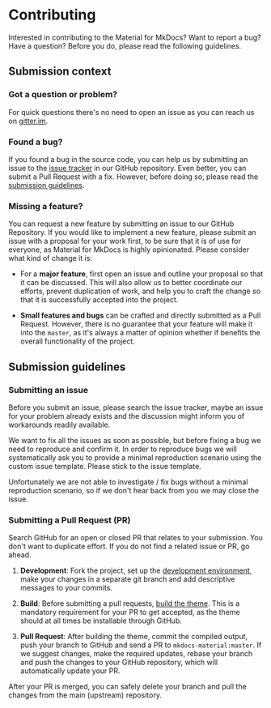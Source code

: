 # Contributing

Interested in contributing to the Material for MkDocs? Want to report a bug?
Have a question? Before you do, please read the following guidelines.

## Submission context

### Got a question or problem?

For quick questions there's no need to open an issue as you can reach us on
[gitter.im][1].

  [1]: https://gitter.im/jimandreas/mkdocs-material

### Found a bug?

If you found a bug in the source code, you can help us by submitting an issue
to the [issue tracker][2] in our GitHub repository. Even better, you can submit
a Pull Request with a fix. However, before doing so, please read the
[submission guidelines][3].

  [2]: https://github.com/jimandreas/mkdocs-material/issues
  [3]: #submission-guidelines

### Missing a feature?

You can request a new feature by submitting an issue to our GitHub Repository.
If you would like to implement a new feature, please submit an issue with a
proposal for your work first, to be sure that it is of use for everyone, as
Material for MkDocs is highly opinionated. Please consider what kind of change
it is:

* For a **major feature**, first open an issue and outline your proposal so
  that it can be discussed. This will also allow us to better coordinate our
  efforts, prevent duplication of work, and help you to craft the change so
  that it is successfully accepted into the project.

* **Small features and bugs** can be crafted and directly submitted as a Pull
  Request. However, there is no guarantee that your feature will make it into
  the `master`, as it's always a matter of opinion whether if benefits the
  overall functionality of the project.

## Submission guidelines

### Submitting an issue

Before you submit an issue, please search the issue tracker, maybe an issue for
your problem already exists and the discussion might inform you of workarounds
readily available.

We want to fix all the issues as soon as possible, but before fixing a bug we
need to reproduce and confirm it. In order to reproduce bugs we will
systematically ask you to provide a minimal reproduction scenario using the
custom issue template. Please stick to the issue template.

Unfortunately we are not able to investigate / fix bugs without a minimal
reproduction scenario, so if we don't hear back from you we may close the issue.

### Submitting a Pull Request (PR)

Search GitHub for an open or closed PR that relates to your submission. You
don't want to duplicate effort. If you do not find a related issue or PR,
go ahead.

1. **Development**: Fork the project, set up the [development environment][4],
  make your changes in a separate git branch and add descriptive messages to
  your commits.

2. **Build**: Before submitting a pull requests, [build the theme][5]. This is
  a mandatory requirement for your PR to get accepted, as the theme should at
  all times be installable through GitHub.

3. **Pull Request**: After building the theme, commit the compiled output, push
  your branch to GitHub and send a PR to `mkdocs-material:master`. If we
  suggest changes, make the required updates, rebase your branch and push the
  changes to your GitHub repository, which will automatically update your PR.

After your PR is merged, you can safely delete your branch and pull the changes
from the main (upstream) repository.

  [4]: https://jimandreas.github.io/mkdocs-material/customization/#environment-setup
  [5]: https://jimandreas.github.io/mkdocs-material/customization/#build-process
